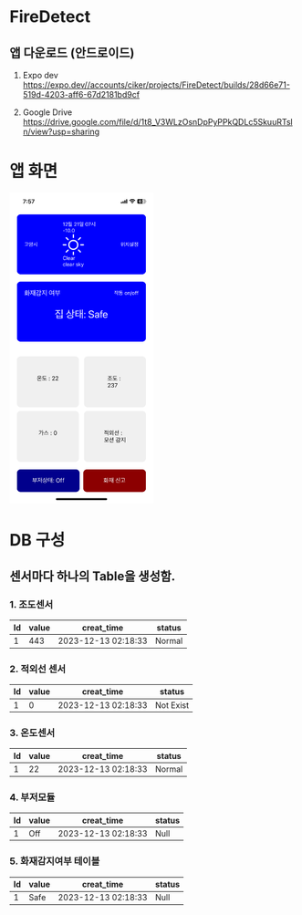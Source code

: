 # FireDetect

## 앱 다운로드 (안드로이드)

1. Expo dev
https://expo.dev//accounts/ciker/projects/FireDetect/builds/28d66e71-519d-4203-aff6-67d2181bd9cf

2. Google Drive
https://drive.google.com/file/d/1t8_V3WLzOsnDpPyPPkQDLc5SkuuRTsln/view?usp=sharing


앱 화면 
=======
<img src="/images/firedetectapp.jpeg" width="50%" height="50%" title="앱 화면" alt="MainPage"></img>



DB 구성
=======
## 센서마다 하나의 Table을 생성함.

### 1. 조도센서
| Id | value | creat_time | status |
|---|---|---|---|
|1|443|2023-12-13 02:18:33|Normal|

### 2. 적외선 센서
| Id | value | creat_time | status |
|---|---|---|---|
|1|0|2023-12-13 02:18:33|Not Exist|

### 3. 온도센서
| Id | value | creat_time | status |
|---|---|---|---|
|1|22|2023-12-13 02:18:33|Normal|

### 4. 부저모듈
| Id | value | creat_time | status |
|---|---|---|---|
|1|Off|2023-12-13 02:18:33|Null|

### 5. 화재감지여부 테이블
| Id | value | creat_time | status |
|---|---|---|---|
|1|Safe|2023-12-13 02:18:33|Null|

